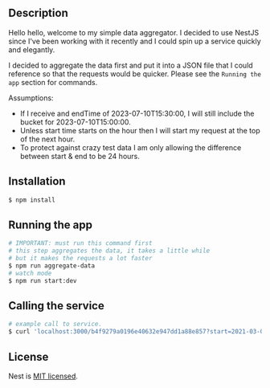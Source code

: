 ## Description

Hello hello, welcome to my simple data aggregator. I decided to use NestJS since I've been working with it
recently and I could spin up a service quickly and elegantly.

I decided to aggregate the data first and put it into a JSON file that I could reference so that the requests
would be quicker. Please see the `Running the app` section for commands.

Assumptions:
- If I receive and endTime of 2023-07-10T15:30:00, I will still include the bucket for 2023-07-10T15:00:00.
- Unless start time starts on the hour then I will start my request at the top of the next hour.
- To protect against crazy test data I am only allowing the difference between start & end to be 24 hours.


## Installation

```bash
$ npm install
```

## Running the app

```bash
# IMPORTANT: must run this command first
# this step aggregates the data, it takes a little while
# but it makes the requests a lot faster
$ npm run aggregate-data
# watch mode
$ npm run start:dev
```

## Calling the service

```bash
# example call to service.
$ curl 'localhost:3000/b4f9279a0196e40632e947dd1a88e857?start=2021-03-03T11:00:00.000Z&end=2021-03-03T21:00:00.000Z'
```

## License

Nest is [MIT licensed](LICENSE).
